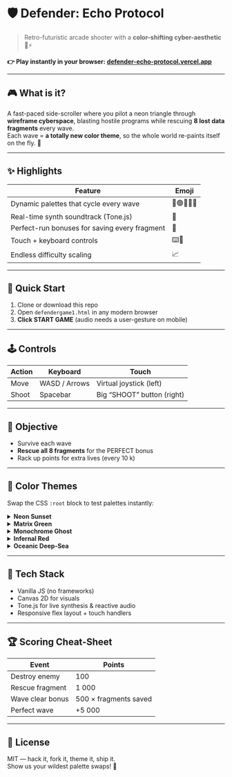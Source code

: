 # 🛡️ Defender: Echo Protocol  
> Retro-futuristic arcade shooter with a **color-shifting cyber-aesthetic** 🌈⚡  

**👉 Play instantly in your browser: [defender-echo-protocol.vercel.app](https://defender-echo-protocol.vercel.app)**

---

## 🎮 What is it?
A fast-paced side-scroller where you pilot a neon triangle through **wireframe cyberspace**, blasting hostile programs while rescuing **8 lost data fragments** every wave.  
Each wave = **a totally new color theme**, so the whole world re-paints itself on the fly. 🔄

---

## ✨ Highlights
| Feature | Emoji |
|---|---|
| Dynamic palettes that cycle every wave | 🌅🟢👻🔴🌊 |
| Real-time synth soundtrack (Tone.js) | 🎹 |
| Perfect-run bonuses for saving every fragment | 💎 |
| Touch + keyboard controls | ⌨️📱 |
| Endless difficulty scaling | 📈 |

---

## 🚀 Quick Start
1. Clone or download this repo  
2. Open `defendergame1.html` in any modern browser  
3. **Click START GAME** (audio needs a user-gesture on mobile)  

---

## 🕹️ Controls
| Action | Keyboard | Touch |
|---|---|---|
| Move | WASD / Arrows | Virtual joystick (left) |
| Shoot | Spacebar | Big “SHOOT” button (right) |

---

## 🎯 Objective
- Survive each wave  
- **Rescue all 8 fragments** for the PERFECT bonus  
- Rack up points for extra lives (every 10 k)  

---

## 🎨 Color Themes
Swap the CSS `:root` block to test palettes instantly:

<details>
<summary><b>Neon Sunset</b></summary>

```css
--glow-color:#ff4d94; --background-color:#0d001a;
--enemy-color:#00e5ff; --fragment-color:#ffe100;
```
</details>

<details>
<summary><b>Matrix Green</b></summary>

```css
--glow-color:#33ff33; --background-color:#000500;
--enemy-color:#ff3333; --fragment-color:#ffff33;
```
</details>

<details>
<summary><b>Monochrome Ghost</b></summary>

```css
--glow-color:#ffffff; --background-color:#000000;
--enemy-color:#666666; --fragment-color:#cccccc;
```
</details>

<details>
<summary><b>Infernal Red</b></summary>

```css
--glow-color:#ff3300; --background-color:#1a0000;
--enemy-color:#ffcc00; --fragment-color:#66ff66;
```
</details>

<details>
<summary><b>Oceanic Deep-Sea</b></summary>

```css
--glow-color:#00e6ff; --background-color:#000b14;
--enemy-color:#ff3d71; --fragment-color:#00ffcc;
```
</details>

---

## 🔧 Tech Stack
- Vanilla JS (no frameworks)  
- Canvas 2D for visuals  
- Tone.js for live synthesis & reactive audio  
- Responsive flex layout + touch handlers  

---

## 🏆 Scoring Cheat-Sheet
| Event | Points |
|---|---|
| Destroy enemy | 100 |
| Rescue fragment | 1 000 |
| Wave clear bonus | 500 × fragments saved |
| Perfect wave | +5 000 |

---

## 📄 License
MIT — hack it, fork it, theme it, ship it.  
Show us your wildest palette swaps! 🎨
